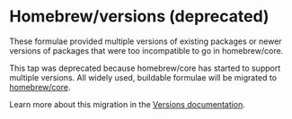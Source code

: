# Homebrew/versions (deprecated)

These formulae provided multiple versions of existing packages or newer versions of packages that were too incompatible to go in homebrew/core.

This tap was deprecated because homebrew/core has started to support multiple versions. All widely used, buildable formulae will be migrated to [homebrew/core](https://github.com/homebrew/homebrew-core).

Learn more about this migration in the [Versions documentation](http://docs.brew.sh/Versions.html).
